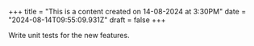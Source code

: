 +++
title = "This is a content created on 14-08-2024 at 3:30PM"
date = "2024-08-14T09:55:09.931Z"
draft = false
+++

  Write unit tests for the new features.
        
